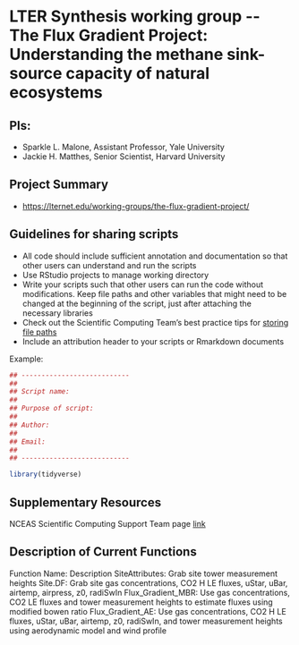 # LTER Synthesis working group -- The Flux Gradient Project: Understanding the methane sink-source capacity of natural ecosystems


## PIs: 

- Sparkle L. Malone, Assistant Professor, Yale University
- Jackie H. Matthes, Senior Scientist, Harvard University


## Project Summary

- https://lternet.edu/working-groups/the-flux-gradient-project/

## Guidelines for sharing scripts

- All code should include sufficient annotation and documentation so that other users can understand and run the scripts 
- Use RStudio projects to manage working directory
- Write your scripts such that other users can run the code without modifications. Keep file paths and other variables that might need to be changed at the beginning of the script, just after attaching the necessary libraries
- Check out the Scientific Computing Team’s best practice tips for [storing file paths](https://nceas.github.io/scicomp.github.io/best_practices.html#file-paths)
- Include an attribution header to your scripts or Rmarkdown documents

Example:

```r
## ---------------------------
##
## Script name: 
##
## Purpose of script:
##
## Author: 
##
## Email: 
##
## ---------------------------

library(tidyverse)

```


## Supplementary Resources

NCEAS Scientific Computing Support Team page [link](https://nceas.github.io/scicomp.github.io)

## Description of Current Functions
Function Name: Description
SiteAttributes: Grab site tower measurement heights
Site.DF: Grab site gas concentrations, CO2 H LE fluxes, uStar, uBar, airtemp, airpress, z0, radiSwIn
Flux_Gradient_MBR: Use gas concentrations,  CO2 LE fluxes and tower measurement heights to estimate fluxes using modified bowen ratio
Flux_Gradient_AE: Use gas concentrations, CO2 H LE fluxes, uStar, uBar, airtemp, z0, radiSwIn, and tower measurement heights using aerodynamic model and wind profile
